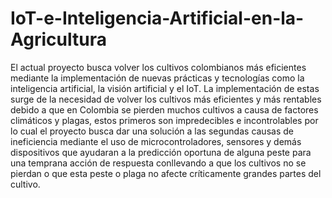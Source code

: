 # IoT-e-Inteligencia-Artificial-en-la-Agricultura
El actual proyecto busca volver los cultivos colombianos más eficientes mediante la implementación de nuevas prácticas y tecnologías como la inteligencia artificial, la visión artificial y el IoT.  La implementación de estas surge de la necesidad de volver los cultivos más eficientes y más rentables debido a que en Colombia se pierden muchos cultivos a causa de factores climáticos y plagas, estos primeros son impredecibles e incontrolables por lo cual el proyecto busca dar una solución a las segundas causas de ineficiencia mediante el uso de microcontroladores, sensores y demás dispositivos que ayudaran a la predicción oportuna de alguna peste para una temprana acción de respuesta conllevando a que los cultivos no se pierdan o que esta peste o plaga no afecte críticamente grandes partes del cultivo.
